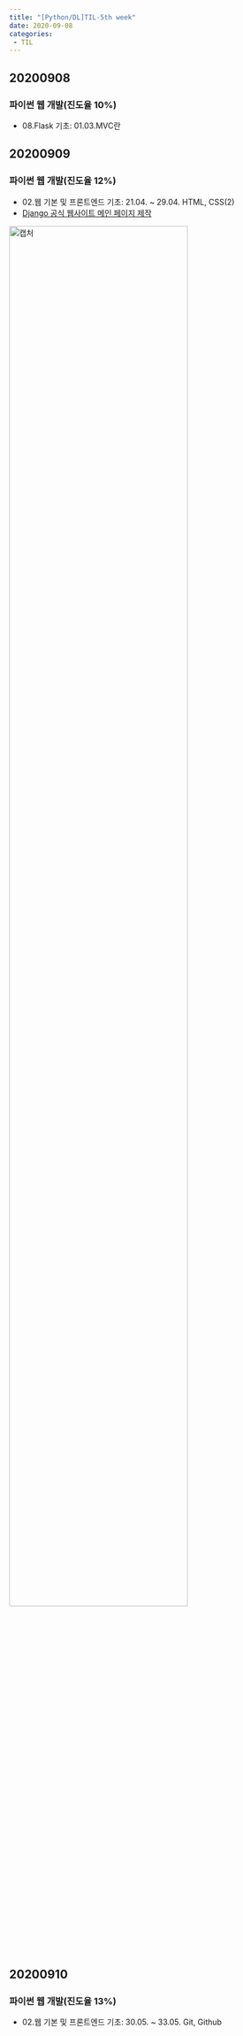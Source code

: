 ```yaml
---
title: "[Python/DL]TIL-5th week"
date: 2020-09-08
categories: 
 - TIL
---  
```


## 20200908
### 파이썬 웹 개발(진도율 10%)  
 - 08.Flask 기초: 01.03.MVC란   

## 20200909
### 파이썬 웹 개발(진도율 12%)  
 - 02.웹 기본 및 프론트엔드 기초: 21.04. ~ 29.04. HTML, CSS(2)    
 - [Django 공식 웹사이트 메인 페이지 제작](https://github.com/SuyeonChoi/TIL/tree/master/Python%20Web%20Developement/02.%20%EC%9B%B9%20%EA%B8%B0%EB%B3%B8%20%EB%B0%8F%20%ED%94%84%EB%A1%A0%ED%8A%B8%EC%97%94%EB%93%9C%20%EA%B8%B0%EC%B4%88/HTML%2CCSS(2))   
 <img width="80%" alt="캡처" src="https://user-images.githubusercontent.com/28749734/92678089-27e5c100-f360-11ea-8d2f-4620a901be47.PNG">  

## 20200910
### 파이썬 웹 개발(진도율 13%)
 - 02.웹 기본 및 프론트엔드 기초: 30.05. ~ 33.05. Git, Github  
 
